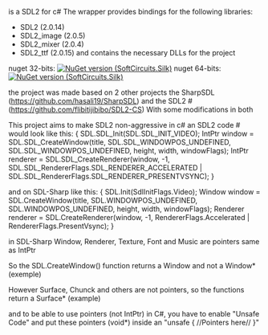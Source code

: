 is a SDL2 for c#
The wrapper provides bindings for the following libraries:
- SDL2 (2.0.14)
- SDL2_image (2.0.5)
- SDL2_mixer (2.0.4)
- SDL2_ttf (2.0.15)
and contains the necessary DLLs for the project

nuget 32-bits: [![NuGet version (SoftCircuits.Silk)](https://img.shields.io/nuget/v/SDL-Sharp_32-bits.svg?style=flat-square)](https://www.nuget.org/packages/SDL-Sharp_32-bits/)
nuget 64-bits: [![NuGet version (SoftCircuits.Silk)](https://img.shields.io/nuget/v/SDL-Sharp_64-bits.svg?style=flat-square)](https://www.nuget.org/packages/SDL-Sharp_64-bits/)

the project was made based on 2 other projects
the SharpSDL (https://github.com/hasali19/SharpSDL)
and the SDL2 # (https://github.com/flibitijibibo/SDL2-CS)
With some modifications in both

This project aims to make SDL2 non-aggressive in c#
an SDL2 code # would look like this:
{
SDL.SDL_Init(SDL.SDL_INIT_VIDEO);
IntPtr window = SDL.SDL_CreateWindow(title, SDL.SDL_WINDOWPOS_UNDEFINED, SDL.SDL_WINDOWPOS_UNDEFINED, height, width, windowFlags);
IntPtr renderer = SDL.SDL_CreateRenderer(window,
                                      -1,
                                      SDL.SDL_RendererFlags.SDL_RENDERER_ACCELERATED |
                                      SDL.SDL_RendererFlags.SDL_RENDERER_PRESENTVSYNC);
}

and on SDL-Sharp like this:
{
SDL.Init(SdlInitFlags.Video);
Window window = SDL.CreateWindow(title, SDL.WINDOWPOS_UNDEFINED, SDL.WINDOWPOS_UNDEFINED, height, width, windowFlags);
Renderer renderer = SDL.CreateRenderer(window, -1, RendererFlags.Accelerated | RendererFlags.PresentVsync);
}

in SDL-Sharp Window, Renderer, Texture, Font and Music are pointers same as IntPtr

So the SDL.CreateWindow() function returns a Window and not a Window* (exemple)

However Surface, Chunck and others are not pointers, so the functions return a Surface* (example)

and to be able to use pointers (not IntPtr) in C#, you have to enable "Unsafe Code" and put these pointers (void*) inside an 
"unsafe { //Pointers here// }"
